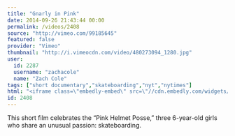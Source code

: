 ```yaml
---
title: "Gnarly in Pink"
date: 2014-09-26 21:43:44 00:00
permalink: /videos/2408
source: "http://vimeo.com/99185645"
featured: false
provider: "Vimeo"
thumbnail: "http://i.vimeocdn.com/video/480273094_1280.jpg"
user:
  id: 2287
  username: "zachacole"
  name: "Zach Cole"
tags: ["short documentary","skateboarding","nyt","nytimes"]
html: "<iframe class=\"embedly-embed\" src=\"//cdn.embedly.com/widgets/media.html?src=http%3A%2F%2Fplayer.vimeo.com%2Fvideo%2F99185645&wmode=transparent&src_secure=1&url=http%3A%2F%2Fvimeo.com%2F99185645&image=http%3A%2F%2Fi.vimeocdn.com%2Fvideo%2F480273094_1280.jpg&key=daaebf4d9cdd46779200162d0ca86e20&type=text%2Fhtml&schema=vimeo\" width=\"1280\" height=\"720\" scrolling=\"no\" frameborder=\"0\" allowfullscreen></iframe>"
id: 2408
---
```


This short film celebrates the “Pink Helmet Posse,” three 6-year-old girls who share an unusual passion: skateboarding.